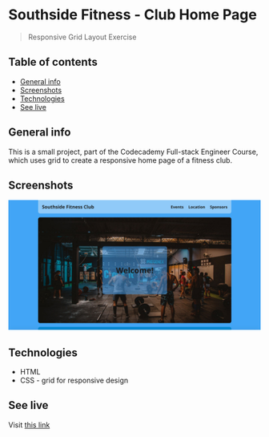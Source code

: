 # Southside Fitness - Club Home Page
> Responsive Grid Layout Exercise

## Table of contents
* [General info](#general-info)
* [Screenshots](#screenshots)
* [Technologies](#technologies)
* [See live](#see-live)

## General info
This is a small project, part of the Codecademy Full-stack Engineer Course, which uses grid to create a responsive home page of a fitness club.

## Screenshots
![Example screenshot](./images/screenshot.jpg)

## Technologies
* HTML
* CSS - grid for responsive design

## See live 
Visit [this link](https://www.atanasdim.com/responsive-grid-fitness-club)
